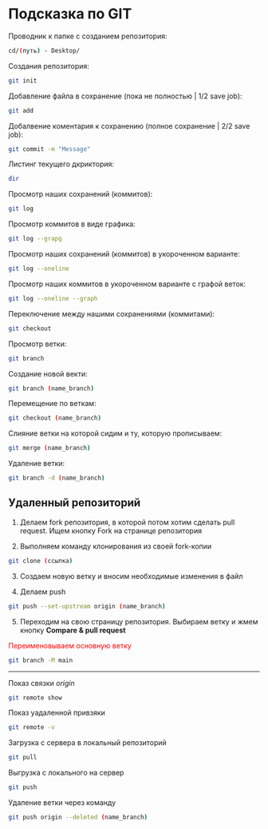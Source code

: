 # Подсказка по GIT

Проводник к папке с созданием репозитория:
```sh
cd/(путь) - Desktop/
```

Создания репозитория:
```sh
git init
```
Добавление файла в сохранение (пока не полностью | 1/2 save job):
```sh
git add
```
Добалвение коментария к сохранению (полное сохранение | 2/2 save job):
```sh
git commit -m "Message"
```
Листинг текущего дкриктория:
```sh
dir
```

Просмотр наших сохранений (коммитов):
```sh
git log
```
Просмотр коммитов в виде графика:
``` sh
git log --grapg
```

Просмотр наших сохранений (коммитов) в укороченном варианте:
```sh
git log --oneline
```
Просмотр наших коммитов в укороченном варианте с графой веток:
```sh
git log --oneline --graph
```

Переключение между нашими сохранениями (коммитами):
```sh
git checkout
```

Просмотр ветки:
```sh
git branch
```

Создание новой векти:
```sh
git branch (name_branch)
```
Перемещение по веткам:
```sh
git checkout (name_branch)
```

Слияние ветки на которой сидим и ту, которую прописываем:
```sh
git merge (name_branch)
```
Удаление ветки:
```sh
git branch -d (name_branch)
``` 


## Удаленный репозиторий 

1. Делаем fork репозитория, в которой потом хотим сделать pull request. Ищем кнопку Fork на странице репозитория

2. Выполняем команду клонирования из своей fork-копии
```sh
git clone (ссылка)
```
3. Создаем новую ветку и вносим необходимые изменения в файл

4. Делаем push  
```sh
git push --set-upstream origin (name_branch)
```
5. Переходим на свою страницу репозитория. Выбираем ветку и жмем кнопку **Compare & pull request**

<span style='color: red;'> 
Переименовываем основную ветку </span>

```sh
git branch -M main 
```

---

Показ связки *origin*
```sh
git remote show
```
Показ уадаленной привзяки
```sh
git remote -v
```
Загрузка с сервера в локальный репозиторий
```sh
git pull
```
Выгрузка с локального на сервер
```sh
git push
```
Удаление ветки через команду
```sh
git push origin --deleted (name_branch)
```

